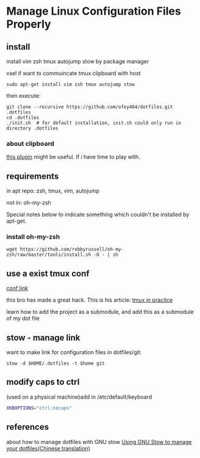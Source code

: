 # Manage Linux Configuration Files Properly

## install

install vim zsh tmux autojump stow by package manager

xsel if want to commuincate tmux clipboard with host

```shell
sudo apt-get install vim zsh tmux autojump stow
```

then execute:

```shell
git clone --recursive https://github.com/ofey404/dotfiles.git .dotfiles
cd .dotfiles
./init.sh  # for default installation, init.sh could only run in directory .dotfiles
```

### about clipboard

[this plugin](https://github.com/wincent/clipper) might be useful. If i have time to play with.

## requirements

in apt repo: zsh, tmux, vim, autojump

not in: oh-my-zsh

Special notes below to indicate something which couldn't be installed by apt-get.

### install oh-my-zsh

```shell
wget https://github.com/robbyrussell/oh-my-zsh/raw/master/tools/install.sh -O - | sh
```

## use a exist tmux conf

[conf link](https://github.com/samoshkin/tmux-config#copy-mode.com/samoshkin/tmux-config#copy-mode)

this bro has made a great hack. This is his article: [tmux in pracitce](https://medium.freecodecamp.org/tmux-in-practice-series-of-posts-ae34f16cfab0)

learn how to add the project as a submodule, and add this as a submodule of my dot file

## stow - manage link

want to make link for configuration files in dotfiles/git:

```shell
stow -d $HOME/.dotfiles -t $home git
```

## modify caps to ctrl

(used on a physical machine)add in /etc/default/keyboard

```bash
XKBOPTIONS="ctrl:nocaps"
```

## references

about how to manage dotfiles with GNU stow [Using GNU Stow to manage your dotfiles(Chinese translation)](https://farseerfc.me/zhs/using-gnu-stow-to-manage-your-dotfiles.html)